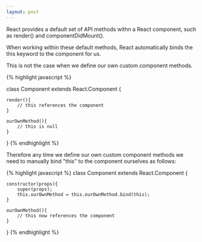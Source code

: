 ```yaml
---
layout: post
---
```


React provides a default set of API methods withn a React component, such as render() and componentDidMount().

When working within these default methods, React automatically binds the this keyword to the component for us.

This is not the case when we define our own custom component methods.

{% highlight javascript %}

class Component extends React.Component {

	render(){
		// this references the component
	}

	ourOwnMethod(){
		// this is null
	}

}
{% endhighlight %}

Therefore any time we define our own custom component methods we need to manually bind "this" to the component ourselves as follows:

{% highlight javascript %}
class Component extends React.Component {

	constructor(props){
		super(props);
		this.ourOwnMethod = this.ourOwnMethod.bind(this);
	}

	ourOwnMethod(){
		// this now references the component
	}

}
{% endhighlight %}



